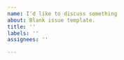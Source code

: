 ```yaml
---
name: I'd like to discuss something
about: Blank issue template.
title: ''
labels: ''
assignees: ''

---
```



